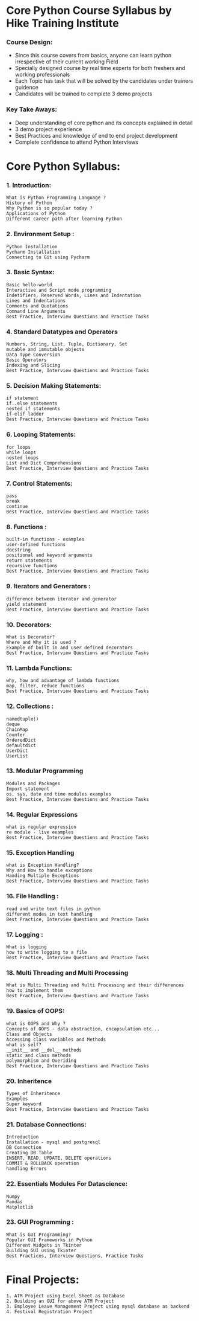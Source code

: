 # Core Python Course Syllabus by Hike Training Institute

### Course Design:

- Since this course covers from basics, anyone can learn python irrespective of their   current working Field
- Specially designed course by real time experts for both freshers and working professionals
- Each Topic has task that will be solved by the candidates under trainers guidence  
- Candidates will be trained to complete 3 demo projects

### Key Take Aways:

- Deep understanding of core python and its concepts explained in detail
- 3 demo project experience
- Best Practices and knowledge of end to end project development
- Complete confidence to attend Python Interviews

# Core Python Syllabus:

### 1. Introduction:
    
    What is Python Programming Language ?
    History of Python 
    Why Python is so popular today ?
    Applications of Python
    Different career path after learning Python
	
### 2. Environment Setup :

	Python Installation 
	Pycharm Installation 
	Connecting to Git using Pycharm 

### 3. Basic Syntax:
	Basic hello-world
	Interactive and Script mode programming
	Indetifiers, Reserved Words, Lines and Indentation 
	Lines and Indentations 
	Comments and Quotations 
	Command Line Arguments
	Best Practice, Interview Questions and Practice Tasks 

### 4. Standard Datatypes and Operators
	Numbers, String, List, Tuple, Dictionary, Set
	mutable and immutable objects 
	Data Type Conversion
	Basic Operators
	Indexing and Slicing
	Best Practice, Interview Questions and Practice Tasks 

### 5. Decision Making Statements:
	if statement
	if..else statements
	nested if statements
	if-elif ladder
	Best Practice, Interview Questions and Practice Tasks 

### 6. Looping Statements:
	for loops
	while loops
	nested loops
	List and Dict Comprehensions
	Best Practice, Interview Questions and Practice Tasks 

### 7. Control Statements:
	pass
	break
	continue
	Best Practice, Interview Questions and Practice Tasks 

### 8. Functions :
	built-in functions - examples
	user-defined functions 
	docstring
	positional and keyword arguments
	return statements
	recursive functions
	Best Practice, Interview Questions and Practice Tasks 

### 9. Iterators and Generators :
	difference between iterator and generator 
	yield statement
	Best Practice, Interview Questions and Practice Tasks 
	
### 10. Decorators:
	What is Decorator?
	Where and Why it is used ?
	Example of built in and user defined decorators
	Best Practice, Interview Questions and Practice Tasks 

### 11. Lambda Functions:
	why, how and advantage of lambda functions
	map, filter, reduce functions
	Best Practice, Interview Questions and Practice Tasks 

### 12. Collections :
	namedtuple()
	deque
	ChainMap
	Counter
	OrderedDict
	defaultdict
	UserDict
	UserList

### 13. Modular Programming
	Modules and Packages 
	Import statement
	os, sys, date and time modules examples
	Best Practice, Interview Questions and Practice Tasks 

### 14. Regular Expressions
	what is regular expression 
	re module - live examples
	Best Practice, Interview Questions and Practice Tasks 

### 15. Exception Handling
	what is Exception Handling?
	Why and How to handle exceptions 
	Handing Multiple Exceptions
	Best Practice, Interview Questions and Practice Tasks 

### 16. File Handling :
	read and write text files in python
	different modes in text handling 
	Best Practice, Interview Questions and Practice Tasks 

### 17. Logging :
	What is logging 
	how to write logging to a file
	Best Practice, Interview Questions and Practice Tasks 

### 18. Multi Threading and Multi Processing
	What is Multi Threading and Multi Processing and their differences
	how to implement them
	Best Practice, Interview Questions and Practice Tasks 

### 19. Basics of OOPS:
	what is OOPS and Why ?
	Concepts of OOPS - data abstraction, encapsulation etc...
	Class and Objects
	Accessing class variables and Methods
	what is self? 
	__init__ and __del__ methods
	static and class methods
	polymorphism and Overiding
	Best Practice, Interview Questions and Practice Tasks 

### 20. Inheritence 
	Types of Inheritence 
	Examples
	Super keyword
	Best Practice, Interview Questions and Practice Tasks 
	
### 21. Database Connections:
	Introduction
	Installation - mysql and postgresql
	DB Connection
	Creating DB Table
	INSERT, READ, UPDATE, DELETE operations
	COMMIT & ROLLBACK operation
	handling Errors 

### 22. Essentials Modules For Datascience:
    Numpy
    Pandas
    Matplotlib

### 23. GUI Programming :
    What is GUI Programming?
    Popular GUI Frameworks in Python
    Different Widgets in Tkinter
    Building GUI using Tkinter 
    Best Practices, Interview Questions, Practice Tasks

# Final Projects:
    1. ATM Project using Excel Sheet as Database
    2. Building an GUI for above ATM Project
    3. Employee Leave Management Project using mysql database as backend
    4. Festival Registration Project



